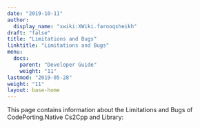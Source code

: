 ```yaml
---
date: "2019-10-11"
author:
  display_name: "xwiki:XWiki.farooqsheikh"
draft: "false"
title: "Limitations and Bugs"
linktitle: "Limitations and Bugs"
menu:
  docs:
    parent: "Developer Guide"
    weight: "11"
lastmod: "2019-05-28"
weight: "11"
layout: base-home
---
```


This page contains information about the Limitations and Bugs of CodePorting.Native Cs2Cpp and Library:
